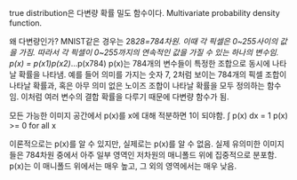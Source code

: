 true distribution은 다변량 확률 밀도 함수이다.
Multivariate probability density function.

왜 다변량인가?
MNIST같은 경우는 28*28=784차원.
이때 각 픽셀은 0~255사이의 값을 가짐.
따라서 각 픽셀이 0~255까지의 연속적인 값을 가질 수 있는 하나의 변수임.
p(x) = p(x1)p(x2)*...p(x784)
p(x)는 784개의 변수들이 특정한 조합으로 동시에 나타날 확률을 나타냄.
예를 들어 의미를 가지는 숫자 7, 2처럼 보이는 784개의 픽셀 조합이 나타날 확률과, 혹은 아무 의미 없은 노이즈 조합이 나타날 확률을 모두 정의하는 함수임.
이처럼 여러 변수의 결합 확률을 다루기 때문에 다변량 함수가 됨.

모든 가능한 이미지 공간에서 p(x)를 x에 대해 적분하면 1이 되야함.
∫ p(x) dx = 1
p(x) >= 0 for all x

이론적으로는 p(x)를 알 수 있지만, 실제로는 p(x)를 알 수 없음.
실제 유의미한 이미지들은 784차원 중에서 아주 일부 영역인 저차원의 매니폴드 위에 집중적으로 분포함. p(x)는 이 매니폴드 위에서는 매우 높고, 그 외의 영역에서는 매우 낮음.